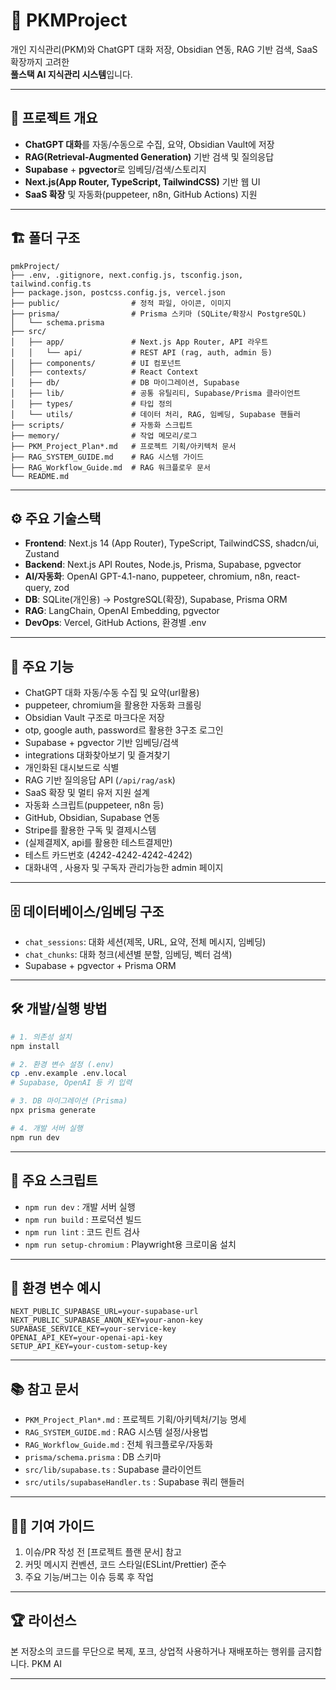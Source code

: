 # 🧠 PKMProject

개인 지식관리(PKM)와 ChatGPT 대화 저장, Obsidian 연동, RAG 기반 검색, SaaS 확장까지 고려한  
**풀스택 AI 지식관리 시스템**입니다.

---

## 🚀 프로젝트 개요

- **ChatGPT 대화**를 자동/수동으로 수집, 요약, Obsidian Vault에 저장
- **RAG(Retrieval-Augmented Generation)** 기반 검색 및 질의응답
- **Supabase** + **pgvector**로 임베딩/검색/스토리지
- **Next.js(App Router, TypeScript, TailwindCSS)** 기반 웹 UI
- **SaaS 확장** 및 자동화(puppeteer, n8n, GitHub Actions) 지원

---

## 🏗️ 폴더 구조

```
pmkProject/
├── .env, .gitignore, next.config.js, tsconfig.json, tailwind.config.ts
├── package.json, postcss.config.js, vercel.json
├── public/                # 정적 파일, 아이콘, 이미지
├── prisma/                # Prisma 스키마 (SQLite/확장시 PostgreSQL)
│   └── schema.prisma
├── src/
│   ├── app/               # Next.js App Router, API 라우트
│   │   └── api/           # REST API (rag, auth, admin 등)
│   ├── components/        # UI 컴포넌트
│   ├── contexts/          # React Context
│   ├── db/                # DB 마이그레이션, Supabase
│   ├── lib/               # 공통 유틸리티, Supabase/Prisma 클라이언트
│   ├── types/             # 타입 정의
│   └── utils/             # 데이터 처리, RAG, 임베딩, Supabase 핸들러
├── scripts/               # 자동화 스크립트
├── memory/                # 작업 메모리/로그
├── PKM_Project_Plan*.md   # 프로젝트 기획/아키텍처 문서
├── RAG_SYSTEM_GUIDE.md    # RAG 시스템 가이드
├── RAG_Workflow_Guide.md  # RAG 워크플로우 문서
└── README.md
```

---

## ⚙️ 주요 기술스택

- **Frontend**: Next.js 14 (App Router), TypeScript, TailwindCSS, shadcn/ui, Zustand
- **Backend**: Next.js API Routes, Node.js, Prisma, Supabase, pgvector
- **AI/자동화**: OpenAI GPT-4.1-nano, puppeteer, chromium, n8n, react-query, zod
- **DB**: SQLite(개인용) → PostgreSQL(확장), Supabase, Prisma ORM
- **RAG**: LangChain, OpenAI Embedding, pgvector
- **DevOps**: Vercel, GitHub Actions, 환경별 .env

---

## 🧩 주요 기능

- ChatGPT 대화 자동/수동 수집 및 요약(url활용)
- puppeteer, chromium을 활용한 자동화 크롤링
- Obsidian Vault 구조로 마크다운 저장
- otp, google auth, password르 활용한 3구조 로그인
- Supabase + pgvector 기반 임베딩/검색
- integrations 대화찾아보기 및 즐겨찾기
- 개인화된 대시보드로 식별
- RAG 기반 질의응답 API (`/api/rag/ask`)
- SaaS 확장 및 멀티 유저 지원 설계
- 자동화 스크립트(puppeteer, n8n 등)
- GitHub, Obsidian, Supabase 연동
- Stripe를 활용한 구독 및 결제시스템
- (실제결제X, api를 활용한 테스트결제만)
- 테스트 카드번호 (4242-4242-4242-4242)
- 대화내역 , 사용자 및 구독자 관리가능한 admin 페이지


---

## 🗄️ 데이터베이스/임베딩 구조

- `chat_sessions`: 대화 세션(제목, URL, 요약, 전체 메시지, 임베딩)
- `chat_chunks`: 대화 청크(세션별 분할, 임베딩, 벡터 검색)
- Supabase + pgvector + Prisma ORM

---

## 🛠️ 개발/실행 방법

```bash
# 1. 의존성 설치
npm install

# 2. 환경 변수 설정 (.env)
cp .env.example .env.local
# Supabase, OpenAI 등 키 입력

# 3. DB 마이그레이션 (Prisma)
npx prisma generate

# 4. 개발 서버 실행
npm run dev
```

---

## 🧪 주요 스크립트

- `npm run dev` : 개발 서버 실행
- `npm run build` : 프로덕션 빌드
- `npm run lint` : 코드 린트 검사
- `npm run setup-chromium` : Playwright용 크로미움 설치

---

## 🔐 환경 변수 예시

```env
NEXT_PUBLIC_SUPABASE_URL=your-supabase-url
NEXT_PUBLIC_SUPABASE_ANON_KEY=your-anon-key
SUPABASE_SERVICE_KEY=your-service-key
OPENAI_API_KEY=your-openai-api-key
SETUP_API_KEY=your-custom-setup-key
```

---

## 📚 참고 문서

- `PKM_Project_Plan*.md` : 프로젝트 기획/아키텍처/기능 명세
- `RAG_SYSTEM_GUIDE.md` : RAG 시스템 설정/사용법
- `RAG_Workflow_Guide.md` : 전체 워크플로우/자동화
- `prisma/schema.prisma` : DB 스키마
- `src/lib/supabase.ts` : Supabase 클라이언트
- `src/utils/supabaseHandler.ts` : Supabase 쿼리 핸들러

---

## 🧑‍💻 기여 가이드

1. 이슈/PR 작성 전 [프로젝트 플랜 문서] 참고
2. 커밋 메시지 컨벤션, 코드 스타일(ESLint/Prettier) 준수
3. 주요 기능/버그는 이슈 등록 후 작업

---

## 🏆 라이선스

본 저장소의 코드를 무단으로 복제, 포크, 상업적 사용하거나 재배포하는 행위를 금지합니다.
PKM AI

---